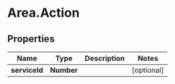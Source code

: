 # Area.Action

## Properties
Name | Type | Description | Notes
------------ | ------------- | ------------- | -------------
**serviceId** | **Number** |  | [optional] 
